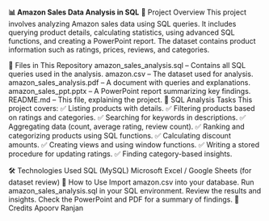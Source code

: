 **📊 Amazon Sales Data Analysis in SQL**
📌 Project Overview
This project involves analyzing Amazon sales data using SQL queries. It includes querying product details, calculating statistics, using advanced SQL functions, and creating a PowerPoint report. The dataset contains product information such as ratings, prices, reviews, and categories.

📂 Files in This Repository
amazon_sales_analysis.sql – Contains all SQL queries used in the analysis.
amazon.csv – The dataset used for analysis.
amazon_sales_analysis.pdf – A document with queries and explanations.
amazon_sales_ppt.pptx – A PowerPoint report summarizing key findings.
README.md – This file, explaining the project.
📜 SQL Analysis Tasks
This project covers:
✅ Listing products with details.
✅ Filtering products based on ratings and categories.
✅ Searching for keywords in descriptions.
✅ Aggregating data (count, average rating, review count).
✅ Ranking and categorizing products using SQL functions.
✅ Calculating discount amounts.
✅ Creating views and using window functions.
✅ Writing a stored procedure for updating ratings.
✅ Finding category-based insights.

🛠️ Technologies Used
SQL (MySQL)
Microsoft Excel / Google Sheets (for dataset review)
📌 How to Use
Import amazon.csv into your database.
Run amazon_sales_analysis.sql in your SQL environment.
Review the results and insights.
Check the PowerPoint and PDF for a summary of findings.
🌟 Credits
Apoorv Ranjan
